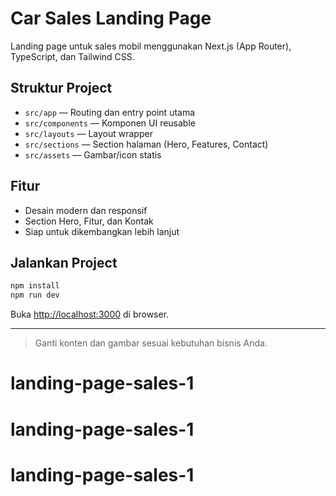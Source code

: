 # Car Sales Landing Page

Landing page untuk sales mobil menggunakan Next.js (App Router), TypeScript, dan Tailwind CSS.

## Struktur Project

- `src/app` — Routing dan entry point utama
- `src/components` — Komponen UI reusable
- `src/layouts` — Layout wrapper
- `src/sections` — Section halaman (Hero, Features, Contact)
- `src/assets` — Gambar/icon statis

## Fitur

- Desain modern dan responsif
- Section Hero, Fitur, dan Kontak
- Siap untuk dikembangkan lebih lanjut

## Jalankan Project

```bash
npm install
npm run dev
```

Buka [http://localhost:3000](http://localhost:3000) di browser.

---

> Ganti konten dan gambar sesuai kebutuhan bisnis Anda.
# landing-page-sales-1
# landing-page-sales-1
# landing-page-sales-1
